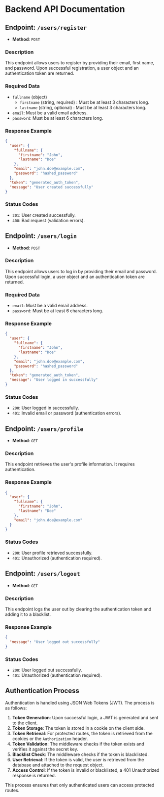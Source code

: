 # Backend API Documentation

## Endpoint: `/users/register`

- **Method**: `POST`

### Description

This endpoint allows users to register by providing their email, first name, and password. Upon successful registration, a user object and an authentication token are returned.

### Required Data

- `fullname` (object)
  - `firstname` (string, required) : Must be at least 3 characters long.
  - `lastname` (string, optional) : Must be at least 3 characters long.
- `email`: Must be a valid email address.
- `password`: Must be at least 6 characters long.

### Response Example

```json
{
  "user": {
    "fullname": {
      "firstname": "John",
      "lastname": "Doe"
    },
    "email": "john.doe@example.com",
    "password": "hashed_password"
  },
  "token": "generated_auth_token",
  "message": "User created successfully"
}
```

### Status Codes

- `201`: User created successfully.
- `400`: Bad request (validation errors).

## Endpoint: `/users/login`

- **Method**: `POST`

### Description

This endpoint allows users to log in by providing their email and password. Upon successful login, a user object and an authentication token are returned.

### Required Data

- `email`: Must be a valid email address.
- `password`: Must be at least 6 characters long.

### Response Example

```json
{
  "user": {
    "fullname": {
      "firstname": "John",
      "lastname": "Doe"
    },
    "email": "john.doe@example.com",
    "password": "hashed_password"
  },
  "token": "generated_auth_token",
  "message": "User logged in successfully"
}
```

### Status Codes

- `200`: User logged in successfully.
- `401`: Invalid email or password (authentication errors).

## Endpoint: `/users/profile`

- **Method**: `GET`

### Description

This endpoint retrieves the user's profile information. It requires authentication.

### Response Example

```json
{
  "user": {
    "fullname": {
      "firstname": "John",
      "lastname": "Doe"
    },
    "email": "john.doe@example.com"
  }
}
```

### Status Codes

- `200`: User profile retrieved successfully.
- `401`: Unauthorized (authentication required).

## Endpoint: `/users/logout`

- **Method**: `GET`

### Description

This endpoint logs the user out by clearing the authentication token and adding it to a blacklist.

### Response Example

```json
{
  "message": "User logged out successfully"
}
```

### Status Codes

- `200`: User logged out successfully.
- `401`: Unauthorized (authentication required).

## Authentication Process

Authentication is handled using JSON Web Tokens (JWT). The process is as follows:

1. **Token Generation**: Upon successful login, a JWT is generated and sent to the client.
2. **Token Storage**: The token is stored in a cookie on the client side.
3. **Token Retrieval**: For protected routes, the token is retrieved from the cookies or the `Authorization` header.
4. **Token Validation**: The middleware checks if the token exists and verifies it against the secret key.
5. **Blacklist Check**: The middleware checks if the token is blacklisted.
6. **User Retrieval**: If the token is valid, the user is retrieved from the database and attached to the request object.
7. **Access Control**: If the token is invalid or blacklisted, a 401 Unauthorized response is returned.

This process ensures that only authenticated users can access protected routes.

